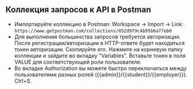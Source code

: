 ## Коллекция запросов к API в Postman

- Импортируйте коллекцию в Postman: Workspace -> Import -> Link:
```https://www.getpostman.com/collections/852d9f9c4b95b6a77eb6```
- Для выполнения большинства запросов требуется авторизация. После регистрации/авторизации в HTTP-ответе будет находиться токен авторизации. Скопируйте его. Нажмите на корневую папку коллекции и зайдите во вкладку "Variables". Вставьте токен в поля VALUE для соответствующей роли пользователя.
- Во вкладке Authorization вы можете быстро переключаться между пользователями разных ролей ({{admin}}/{{student}}/{{employer}}). Ctrl+S.
